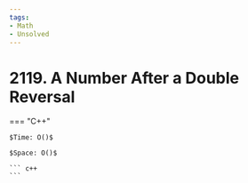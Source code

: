 ```yaml
---
tags:
- Math
- Unsolved
---
```



# 2119. A Number After a Double Reversal

=== "C++"

    $Time: O()$

    $Space: O()$

    ``` c++
    ```